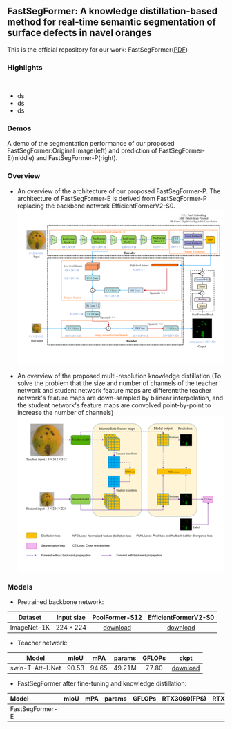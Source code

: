 <script type="text/javascript" src="https://cdn.mathjax.org/mathjax/latest/MathJax.js?config=TeX-AMS-MML_HTMLorMML"></script>

## FastSegFormer: A knowledge distillation-based method for real-time semantic segmentation of surface defects in navel oranges

This is the official repository for our work: FastSegFormer([PDF]())

### Highlights

![]()

* ds 
* ds 
* ds

### Demos

A demo of the segmentation performance of our proposed FastSegFormer:Original image(left) and prediction of FastSegFormer-E(middle) and
FastSegFormer-P(right).




### Overview

* An overview of the architecture of our proposed FastSegFormer-P. The architecture of FastSegFormer-E is derived from FastSegFormer-P
replacing the backbone network EfficientFormerV2-S0.
![](Images/model.png)

* An overview of the proposed multi-resolution knowledge distillation.(To solve the problem that the size and number of channels of the teacher network and student
network feature maps are different:the teacher network's feature maps are down-sampled by bilinear interpolation, and the student network's feature maps
 are convolved point-by-point to increase the number of channels)
![](Images/Knowledge%20Distillation.png)

### Models

* Pretrained backbone network:

|   Dataset    |    Input size    | PoolFormer-S12  | EfficientFormerV2-S0  |
|:------------:|:----------------:|:---------------:|:---------------------:|
| ImageNet-1K  | $224\times 224$  |  [download]()   |     [download]()      |

* Teacher network:

|      Model       | mIoU  |  mPA  | params | GFLOPs |     ckpt      |
|:----------------:|:-----:|:-----:|:------:|:------:|:-------------:|
| swin-T-Att-UNet  | 90.53 | 94.65 | 49.21M | 77.80  | [download]()  |
* FastSegFormer after fine-tuning and knowledge distillation:

| Model           | mIoU |mPA|params|GFLOPs| RTX3060(FPS) | RTX3050Ti(FPS) |ckpt|
|:----------------|:-----|:-----|:-----|:-----|:-------------|:---------------|:-----|
| FastSegFormer-E |||||||      |

